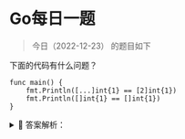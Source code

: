 # Go每日一题

> 今日（2022-12-23） 的题目如下

下面的代码有什么问题？

```golang
func main() {
	fmt.Println([...]int{1} == [2]int{1})
	fmt.Println([]int{1} == []int{1})
}
```

<details>
<summary style="cursor: pointer">🔑 答案解析：</summary>
<div>

参考答案及解析：有两处错误

- go 中不同类型是不能比较的，而数组长度是数组类型的一部分，所以 [...]int{1} 和 [2]int{1} 是两种不同的类型，不能比较；
- 切片是不能比较的；

</div>
</details>